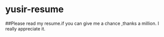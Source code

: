 # yusir-resume

##Please read my resume.if you can give me a chance ,thanks a million. I really appreciate it.
